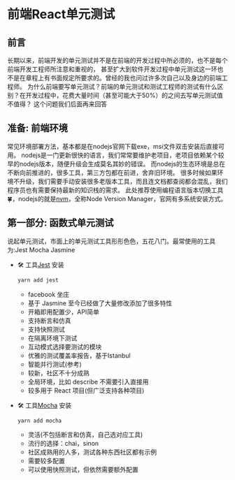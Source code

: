 # 前端React单元测试

## 前言

  长期以来，前端开发的单元测试并不是在前端的开发过程中所必须的，也不是每个前端开发工程师所注意和重视的，
  甚至扩大到软件开发过程中单元测试这一环也不是在章程上有书面规定所要求的。曾经的我也问过许多次自己以及身边的前端工程师。
  为什么前端要写单元测试？前端的单元测试和测试工程师的测试有什么区别？在开发过程中，花费大量时间（甚至可能大于50%）的之间去写单元测试值不值得？
  这个问题我们后面再来回答

## 准备: 前端环境

  常见环境部署方法，基本都是在nodejs官网下载exe，msi文件双击安装后直接可用。
  nodejs是一门更新很快的语言，我们常常要维护老项目，老项目依赖某个较早的nodejs版本，随便升级会生成莫名其妙的错误。
  而nodejs的生态环境是总在不断向前推进的，很多工具，第三方包都在前进，舍弃旧环境。
  很多时候如果环境不升级，我们需要手动安装很多老版本工具，而且连文档都查阅都会混乱，我们程序员也有需要保持最新的知识栈的需求。
  此处推荐使用编程语言版本切换工具🍀，nodejs的就是[nvm](https://github.com/creationix/nvm)，全称Node Version Manager，官网有多系统安装方式。

## 第一部分: 函数式单元测试

说起单元测试，市面上的单元测试工具形形色色，五花八门。最常使用的工具为:Jest Mocha Jasmine

* 🛠 工具[Jest](https://www.npmjs.com/package/eslint)
  安装

  ```bash
  yarn add jest
  ```
  * facebook 坐庄
  * 基于 Jasmine 至今已经做了大量修改添加了很多特性
  * 开箱即用配置少，API简单
  * 支持断言和仿真
  * 支持快照测试
  * 在隔离环境下测试
  * 互动模式选择要测试的模块
  * 优雅的测试覆盖率报告，基于Istanbul
  * 智能并行测试(参考)
  * 较新，社区不十分成熟
  * 全局环境，比如 describe 不需要引入直接用
  * 较多用于 React 项目(但广泛支持各种项目)
  
* 🛠 工具[Mocha](https://mochajs.org/)
  安装

  ```bash
  yarn add mocha
  ```
  * 灵活(不包括断言和仿真，自己选对应工具)
  * 流行的选择：chai，sinon
  * 社区成熟用的人多，测试各种东西社区都有示例
  * 需要较多配置
  * 可以使用快照测试，但依然需要额外配置
